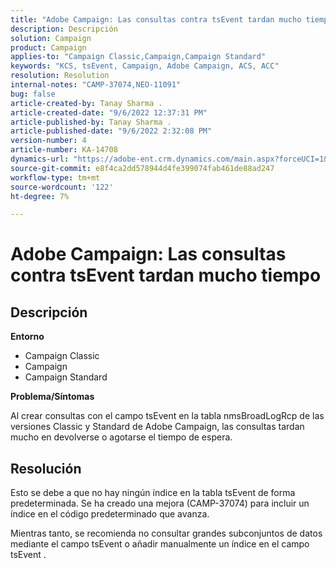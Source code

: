 ```yaml
---
title: "Adobe Campaign: Las consultas contra tsEvent tardan mucho tiempo"
description: Descripción
solution: Campaign
product: Campaign
applies-to: "Campaign Classic,Campaign,Campaign Standard"
keywords: "KCS, tsEvent, Campaign, Adobe Campaign, ACS, ACC"
resolution: Resolution
internal-notes: "CAMP-37074,NEO-11091"
bug: false
article-created-by: Tanay Sharma .
article-created-date: "9/6/2022 12:37:31 PM"
article-published-by: Tanay Sharma .
article-published-date: "9/6/2022 2:32:08 PM"
version-number: 4
article-number: KA-14708
dynamics-url: "https://adobe-ent.crm.dynamics.com/main.aspx?forceUCI=1&pagetype=entityrecord&etn=knowledgearticle&id=a03690ab-e02d-ed11-9db1-002248086735"
source-git-commit: e8f4ca2dd578944d4fe399074fab461de88ad247
workflow-type: tm+mt
source-wordcount: '122'
ht-degree: 7%

---
```


# Adobe Campaign: Las consultas contra tsEvent tardan mucho tiempo

## Descripción


<b>Entorno</b>

- Campaign Classic
- Campaign
- Campaign Standard




<b>Problema/Síntomas</b>

Al crear consultas con el campo tsEvent en la tabla nmsBroadLogRcp de las versiones Classic y Standard de Adobe Campaign, las consultas tardan mucho en devolverse o agotarse el tiempo de espera.


## Resolución


Esto se debe a que no hay ningún índice en la tabla tsEvent de forma predeterminada. Se ha creado una mejora (CAMP-37074) para incluir un índice en el código predeterminado que avanza.

Mientras tanto, se recomienda no consultar grandes subconjuntos de datos mediante el campo tsEvent o añadir manualmente un índice en el campo tsEvent .
